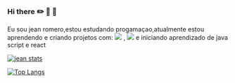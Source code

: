 ### Hi there :pencil2: :notebook: :triangular_ruler:

Eu sou jean romero,estou estudando progamaçao,atualmente estou aprendendo e criando projetos com:
 <img src="https://img.shields.io/badge/HTML-239120?style=for-the-badge&logo=html5&logoColor=white"/>
 ,
 <img src="https://img.shields.io/badge/CSS-239120?&style=for-the-badge&logo=css3&logoColor=white"/>
e iniciando aprendizado de java script e react

[![jean stats](https://github-readme-stats.vercel.app/api?username=jeanrom99)](https://github.com/anuraghazra/github-readme-stats)

[![Top Langs](https://github-readme-stats.vercel.app/api/top-langs/?username=jeanrom99)](https://github.com/anuraghazra/github-readme-stats)
